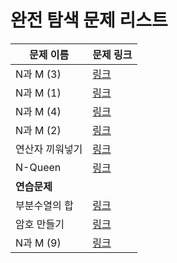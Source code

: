 
# 완전 탐색 문제 리스트

|문제 이름|문제 링크|
|---|---|
|N과 M (3)|[링크](http://boj.kr/15651)|
|N과 M (1)|[링크](http://boj.kr/15649)|
|N과 M (4)|[링크](http://boj.kr/15652)|
|N과 M (2)|[링크](http://boj.kr/15650)|
|연산자 끼워넣기|[링크](http://boj.kr/14888)|
|N-Queen|[링크](http://boj.kr/9663)|
|**연습문제**|
|부분수열의 합|[링크](http://boj.kr/1182)|
|암호 만들기|[링크](http://boj.kr/1759)|
|N과 M (9)|[링크](http://boj.kr/15663)|
